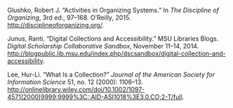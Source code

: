 Glushko, Robert J. “Activities in Organizing Systems.” In *The
Discipline of Organizing*, 3rd ed., 97–168. O’Reilly, 2015.
http://disciplineoforganizing.org/.

Junus, Ranti. “Digital Collections and Accessibility.” MSU Libraries
Blogs. *Digital Scholarship Collaborative Sandbox*, November 11–14,
2014.
http://blogpublic.lib.msu.edu/index.php/dscsandbox/digital-collection-and-accessibility.

Lee, Hur-Li. “What Is a Collection?” *Journal of the American Society
for Information Science* 51, no. 12 (2000): 1106–13.
http://onlinelibrary.wiley.com/doi/10.1002/1097-4571(2000)9999:9999%3C::AID-ASI1018%3E3.0.CO;2-T/full.

